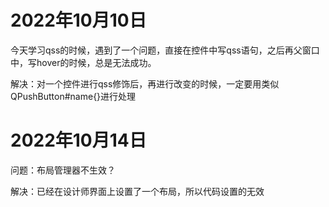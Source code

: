 # 2022年10月10日

今天学习qss的时候，遇到了一个问题，直接在控件中写qss语句，之后再父窗口中，写hover的时候，总是无法成功。

解决：对一个控件进行qss修饰后，再进行改变的时候，一定要用类似QPushButton#name{}进行处理

# 2022年10月14日

问题：布局管理器不生效？

解决：已经在设计师界面上设置了一个布局，所以代码设置的无效
